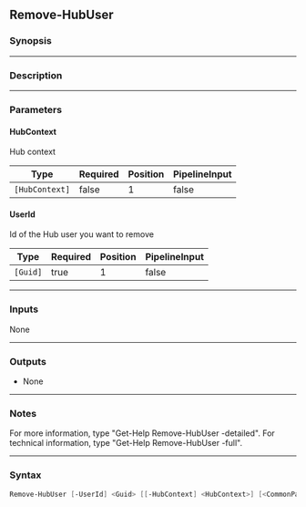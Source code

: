 Remove-HubUser
--------------

### Synopsis

---

### Description

---

### Parameters
#### **HubContext**
Hub context

|Type          |Required|Position|PipelineInput|
|--------------|--------|--------|-------------|
|`[HubContext]`|false   |1       |false        |

#### **UserId**
Id of the Hub user you want to remove

|Type    |Required|Position|PipelineInput|
|--------|--------|--------|-------------|
|`[Guid]`|true    |1       |false        |

---

### Inputs
None

---

### Outputs
* None

---

### Notes
For more information, type "Get-Help Remove-HubUser -detailed". For technical information, type "Get-Help Remove-HubUser -full".

---

### Syntax
```PowerShell
Remove-HubUser [-UserId] <Guid> [[-HubContext] <HubContext>] [<CommonParameters>]
```
